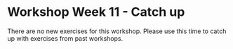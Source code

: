 # Workshop Week 11 - Catch up

There are no new exercises for this workshop. Please use this time to catch up with exercises from past workshops.
